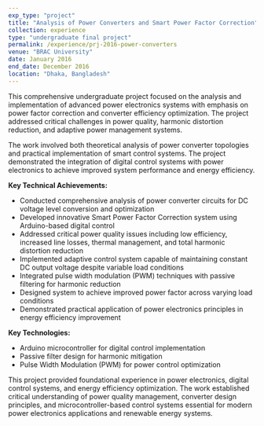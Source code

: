 ```yaml
---
exp_type: "project"
title: "Analysis of Power Converters and Smart Power Factor Correction"
collection: experience
type: "undergraduate final project"
permalink: /experience/prj-2016-power-converters
venue: "BRAC University"
date: January 2016
end_date: December 2016
location: "Dhaka, Bangladesh"
---
```


This comprehensive undergraduate project focused on the analysis and implementation of advanced power electronics systems with emphasis on power factor correction and converter efficiency optimization. The project addressed critical challenges in power quality, harmonic distortion reduction, and adaptive power management systems.

The work involved both theoretical analysis of power converter topologies and practical implementation of smart control systems. The project demonstrated the integration of digital control systems with power electronics to achieve improved system performance and energy efficiency.

**Key Technical Achievements:**

- Conducted comprehensive analysis of power converter circuits for DC voltage level conversion and optimization
- Developed innovative Smart Power Factor Correction system using Arduino-based digital control
- Addressed critical power quality issues including low efficiency, increased line losses, thermal management, and total harmonic distortion reduction
- Implemented adaptive control system capable of maintaining constant DC output voltage despite variable load conditions
- Integrated pulse width modulation (PWM) techniques with passive filtering for harmonic reduction
- Designed system to achieve improved power factor across varying load conditions
- Demonstrated practical application of power electronics principles in energy efficiency improvement

**Key Technologies:**
- Arduino microcontroller for digital control implementation
- Passive filter design for harmonic mitigation
- Pulse Width Modulation (PWM) for power control optimization

This project provided foundational experience in power electronics, digital control systems, and energy efficiency optimization. The work established critical understanding of power quality management, converter design principles, and microcontroller-based control systems essential for modern power electronics applications and renewable energy systems.
